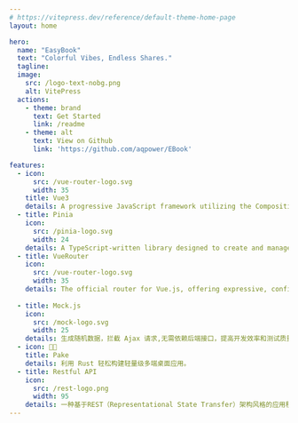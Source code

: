 ```yaml
---
# https://vitepress.dev/reference/default-theme-home-page
layout: home

hero:
  name: "EasyBook"
  text: "Colorful Vibes, Endless Shares."
  tagline: 
  image:
    src: /logo-text-nobg.png
    alt: VitePress
  actions:
    - theme: brand
      text: Get Started
      link: /readme
    - theme: alt
      text: View on Github
      link: 'https://github.com/aqpower/EBook'

features:
  - icon: 
      src: /vue-router-logo.svg
      width: 35
    title: Vue3
    details: A progressive JavaScript framework utilizing the Composition API to offer a more flexible and efficient way of composing components.
  - title: Pinia
    icon:
      src: /pinia-logo.svg
      width: 24
    details: A TypeScript-written library designed to create and manage state in Vue applications, offering enhanced type support and development experience.
  - title: VueRouter
    icon:
      src: /vue-router-logo.svg
      width: 35
    details: The official router for Vue.js, offering expressive, configurable, and convenient routing for Vue.js.
  
  - title: Mock.js
    icon:
      src: /mock-logo.svg
      width: 25
    details: 生成随机数据，拦截 Ajax 请求,无需依赖后端接口，提高开发效率和测试质量.
  - icon: 🤱🏻
    title: Pake
    details: 利用 Rust 轻松构建轻量级多端桌面应用。
  - title: Restful API
    icon:
      src: /rest-logo.png
      width: 95
    details: 一种基于REST（Representational State Transfer）架构风格的应用程序编程接口（API）设计和交互规范。它是一种用于构建分布式、可伸缩、易于维护和可扩展的网络应用程序的设计原则和约定。
---
```

